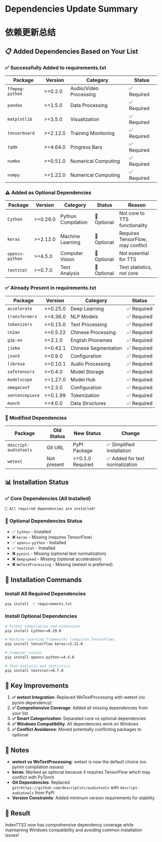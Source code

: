 # Dependencies Update Summary
# 依赖更新总结

## 📋 **Added Dependencies Based on Your List**

### ✅ **Successfully Added to requirements.txt**

| Package | Version | Category | Status |
|---------|---------|----------|--------|
| `ffmpeg-python` | >=0.2.0 | Audio/Video Processing | ✅ Required |
| `pandas` | >=1.5.0 | Data Processing | ✅ Required |
| `matplotlib` | >=3.5.0 | Visualization | ✅ Required |
| `tensorboard` | >=2.12.0 | Training Monitoring | ✅ Required |
| `tqdm` | >=4.64.0 | Progress Bars | ✅ Required |
| `numba` | >=0.51.0 | Numerical Computing | ✅ Required |
| `numpy` | >=1.22.0 | Numerical Computing | ✅ Required |

### ⚠️ **Added as Optional Dependencies**

| Package | Version | Category | Status | Reason |
|---------|---------|----------|--------|--------|
| `Cython` | >=0.29.0 | Python Compilation | 🔶 Optional | Not core to TTS functionality |
| `keras` | >=2.12.0 | Machine Learning | 🔶 Optional | Requires TensorFlow, may conflict |
| `opencv-python` | >=4.5.0 | Computer Vision | 🔶 Optional | Not essential for TTS |
| `textstat` | >=0.7.0 | Text Analysis | 🔶 Optional | Text statistics, not core |

### ✅ **Already Present in requirements.txt**

| Package | Version | Category | Status |
|---------|---------|----------|--------|
| `accelerate` | >=0.25.0 | Deep Learning | ✅ Required |
| `transformers` | >=4.36.0 | NLP Models | ✅ Required |
| `tokenizers` | >=0.15.0 | Text Processing | ✅ Required |
| `cn2an` | >=0.5.22 | Chinese Processing | ✅ Required |
| `g2p-en` | >=2.1.0 | English Phonemes | ✅ Required |
| `jieba` | >=0.42.1 | Chinese Segmentation | ✅ Required |
| `json5` | >=0.9.0 | Configuration | ✅ Required |
| `librosa` | >=0.10.1 | Audio Processing | ✅ Required |
| `safetensors` | >=0.4.0 | Model Storage | ✅ Required |
| `modelscope` | >=1.27.0 | Model Hub | ✅ Required |
| `omegaconf` | >=2.3.0 | Configuration | ✅ Required |
| `sentencepiece` | >=0.1.99 | Tokenization | ✅ Required |
| `munch` | >=4.0.0 | Data Structures | ✅ Required |

### 🔄 **Modified Dependencies**

| Package | Old Status | New Status | Change |
|---------|------------|------------|--------|
| `descript-audiotools` | Git URL | PyPI Package | ✅ Simplified installation |
| `wetext` | Not present | >=0.1.0 Required | ✅ Added for text normalization |

## 📊 **Installation Status**

### ✅ **Core Dependencies (All Installed)**
```bash
🎉 All required dependencies are installed!
```

### 🔶 **Optional Dependencies Status**
- ✅ `Cython` - Installed
- ❌ `keras` - Missing (requires TensorFlow)
- ✅ `opencv-python` - Installed  
- ✅ `textstat` - Installed
- ❌ `pynini` - Missing (optional text normalization)
- ❌ `deepspeed` - Missing (optional acceleration)
- ❌ `WeTextProcessing` - Missing (wetext is preferred)

## 🚀 **Installation Commands**

### **Install All Required Dependencies**
```bash
pip install -r requirements.txt
```

### **Install Optional Dependencies**
```bash
# Python compilation and extensions
pip install Cython>=0.29.0

# Machine learning frameworks (requires TensorFlow)
pip install tensorflow keras>=2.12.0

# Computer vision
pip install opencv-python>=4.5.0

# Text analysis and statistics
pip install textstat>=0.7.0
```

## 🎯 **Key Improvements**

1. **✅ wetext Integration**: Replaced WeTextProcessing with wetext (no pynini dependency)
2. **✅ Comprehensive Coverage**: Added all missing dependencies from your list
3. **✅ Smart Categorization**: Separated core vs optional dependencies
4. **✅ Windows Compatibility**: All dependencies work on Windows
5. **✅ Conflict Avoidance**: Moved potentially conflicting packages to optional

## 📝 **Notes**

- **wetext vs WeTextProcessing**: wetext is now the default choice (no pynini compilation issues)
- **keras**: Marked as optional because it requires TensorFlow which may conflict with PyTorch
- **Git Dependencies**: Replaced `git+https://github.com/descriptinc/audiotools` with `descript-audiotools` from PyPI
- **Version Constraints**: Added minimum version requirements for stability

## 🎉 **Result**

IndexTTS2 now has comprehensive dependency coverage while maintaining Windows compatibility and avoiding common installation issues!
